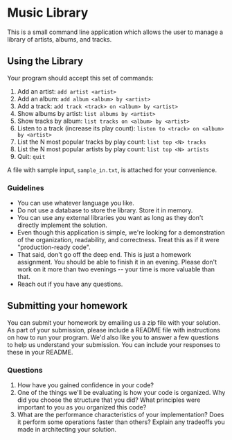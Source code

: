# Music Library

This is a small command line application which allows the user to manage a library of artists, albums, and tracks.

## Using the Library

Your program should accept this set of commands:

1. Add an artist: `add artist <artist>`
2. Add an album: `add album <album> by <artist>`
3. Add a track: `add track <track> on <album> by <artist>`
4. Show albums by artist: `list albums by <artist>`
5. Show tracks by album: `list tracks on <album> by <artist>`
6. Listen to a track (increase its play count): `listen to <track> on <album> by <artist>`
7. List the N most popular tracks by play count: `list top <N> tracks`
8. List the N most popular artists by play count: `list top <N> artists`
9. Quit: `quit`

A file with sample input, `sample_in.txt`, is attached for your convenience.

### Guidelines
* You can use whatever language you like.
* Do not use a database to store the library. Store it in memory.
* You can use any external libraries you want as long as they don't directly implement the solution. 
* Even though this application is simple, we're looking for a demonstration of the organization, readability, and correctness. Treat this as if it were "production-ready code".
* That said, don't go off the deep end. This is just a homework assignment. You should be able to finish it in an evening. Please don't work on it more than two evenings -- your time is more valuable than that.
* Reach out if you have any questions.

## Submitting your homework

You can submit your homework by emailing us a zip file with your solution. As part of your submission, please include a README file with instructions on how to run your program. We'd also like you to answer a few questions to help us understand your submission. You can include your responses to these in your README.


### Questions
1. How have you gained confidence in your code?
2. One of the things we'll be evaluating is how your code is organized. Why did you choose the structure that you did? What principles were important to you as you organized this code?
3. What are the performance characteristics of your implementation? Does it perform some operations faster than others? Explain any tradeoffs you made in architecting your solution.